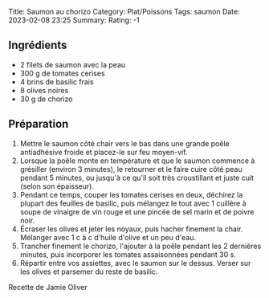 Title: Saumon au chorizo
Category: Plat/Poissons
Tags: saumon
Date: 2023-02-08 23:25
Summary: 
Rating: -1 

## Ingrédients

- 2 filets de saumon avec la peau
- 300 g de tomates cerises
- 4 brins de basilic frais
- 8 olives noires
- 30 g de chorizo

## Préparation

1. Mettre le saumon côté chair vers le bas dans une grande poêle antiadhésive froide et placez-le sur feu moyen-vif.
2. Lorsque la poêle monte en température et que le saumon commence à grésiller (environ 3 minutes), le retourner et le faire cuire côté peau pendant 5 minutes, ou jusqu'à ce qu'il soit très croustillant et juste cuit (selon son épaisseur).
3. Pendant ce temps, couper les tomates cerises en deux, déchirez la plupart des feuilles de basilic, puis mélangez le tout avec 1 cuillère à soupe de vinaigre de vin rouge et une pincée de sel marin et de poivre noir.
4. Écraser les olives et jeter les noyaux, puis hacher finement la chair. Mélanger avec 1 c à c d'huile d'olive et un peu d'eau.
5. Trancher finement le chorizo, l'ajouter à la poêle pendant les 2 dernières minutes, puis incorporer les tomates assaisonnées pendant 30 s.
6. Répartir entre vos assiettes, avec le saumon sur le dessus. Verser sur les olives et parsemer du reste de basilic.

Recette de Jamie Oliver